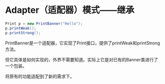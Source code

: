 # Adapter（适配器）模式——继承



```java
Print p = new PrintBanner("Hello");
p.printWeak();
p.printStrong();
```

PrintBanner是一个适配器，它实现了Print接口，提供了printWeak和printStrong方法。

但它具体是如何实现的，外界不需要知道。实际上它是对已有的Banner类进行了一个包装。

将原有的功能适配到了新的需求下。
